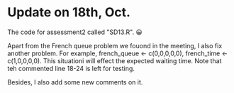 # Update on 18th, Oct.

The code for assessment2 called "SD13.R". 😀

Apart from the French queue problem we fouond in the meeting, I also fix another problem. For example, french_queue <- c(0,0,0,0,0), french_time <- c(1,0,0,0,0). This situationi will effect the expected waiting time. Note that teh commented line 18-24 is left for testing. 

Besides, I also add some new comments on it. 

